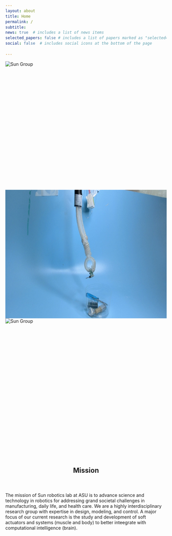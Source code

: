```yaml
---
layout: about
title: Home
permalink: /
subtitle:
news: true  # includes a list of news items
selected_papers: false # includes a list of papers marked as "selected={true}"
social: false  # includes social icons at the bottom of the page

---
```

<div class="single-item  center" > 
    <div class="slid_img"><img src="assets/img/conical_TCAs_16x9.gif" alt="Sun Group" class="img-fluid rounded"  style="height:25rem; display:block; margin:auto;"> </div>
    <div class="slid_img"><img src="assets/img/soft_arm.png" alt="Sun Group" class="img-fluid rounded"  style="height:25rem;display:block; margin:auto;"></div>
    <div class="slid_img"><img src="assets/img/1.jpg" alt="Sun Group" class="img-fluid rounded" style="height:25rem;display:block; margin:auto;"></div>
 
</div>
		

<header class="post-header">
    <h2 class="post-title" style="text-align:center;padding-top:2rem">
    Mission
    </h2>
</header>            
        


The mission of Sun robotics lab at ASU is to advance science and technology in robotics for addressing grand societal challenges in manufacturing, daily life, and health care. We are a highly interdisciplinary research group with expertise in design, modeling, and control. A major focus of our current research is the study and development of soft actuators and systems (muscle and body) to better inteegrate with computational intelligence (brain). 

